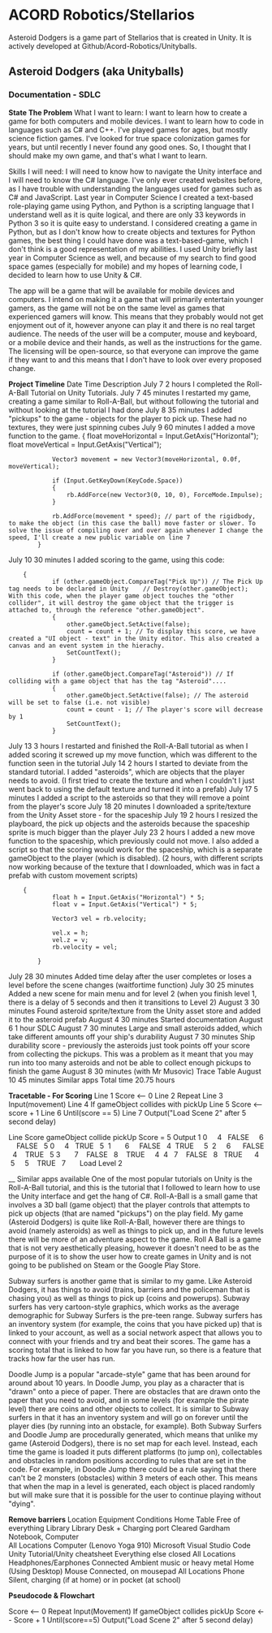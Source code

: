 # ACORD Robotics/Stellarios
Asteroid Dodgers is a game part of Stellarios that is created in Unity. It is actively developed at Github/Acord-Robotics/Unityballs.

## Asteroid Dodgers (aka Unityballs)
### Documentation - SDLC
__State The Problem__
What I want to learn: I want to learn how to create a game for both computers and mobile devices. I want to learn how to code in languages such as C# and C++. I've played games for ages, but mostly science fiction games. I've looked for true space colonization games for years, but until recently I never found any good ones. So, I thought that I should make my own game, and that's what I want to learn. 

Skills I will need: I will need to know how to navigate the Unity interface and I will need to know the C# language. I've only ever created websites before, as I have trouble with understanding the languages used for games such as C# and JavaScript. Last year in Computer Science I created a text-based role-playing game using Python, and Python is a scripting language that I understand well as it is quite logical, and there are only 33 keywords in Python 3 so it is quite easy to understand. I considered creating a game in Python, but as I don't know how to create objects and textures for Python games, the best thing I could have done was a text-based-game, which I don't think is a good representation of my abilities. I used Unity briefly last year in Computer Science as well, and because of my search to find good space games (especially for mobile) and my hopes of learning code, I decided to learn how to use Unity & C#.

The app will be a game that will be available for mobile devices and computers. I intend on making it a game that will primarily entertain younger gamers, as the game will not be on the same level as games that experienced gamers will know. This means that they probably would not get enjoyment out of it, however anyone can play it and there is no real target audience. The needs of the user will be a computer, mouse and keyboard, or a mobile device and their hands, as well as the instructions for the game. The licensing will be open-source, so that everyone can improve the game if they want to and this means that I don't have to look over every proposed change. 

__Project Timeline__
Date	Time	Description
July 7	2 hours	I completed the Roll-A-Ball Tutorial on Unity Tutorials. 
July 7	45 minutes	 I restarted my game, creating a game similar to Roll-A-Ball, but without following the tutorial and without looking at the tutorial I had done
July 8	35 minutes	I added "pickups" to the game - objects for the player to pick up. These had no textures, they were just spinning cubes
July 9	60 minutes	I added a move function to the game.
		{
		        float moveHorizontal = Input.GetAxis("Horizontal");
		        float moveVertical = Input.GetAxis("Vertical");
		
		        Vector3 movement = new Vector3(moveHorizontal, 0.0f, moveVertical);
		
		        if (Input.GetKeyDown(KeyCode.Space))
		        {
		            rb.AddForce(new Vector3(0, 10, 0), ForceMode.Impulse);
		        }
		
		        rb.AddForce(movement * speed); // part of the rigidbody, to make the object (in this case the ball) move faster or slower. To solve the issue of compiling over and over again whenever I change the speed, I'll create a new public variable on line 7
		    }
		
July 10	30 minutes	I added scoring to the game, using this code:
		
		{
		        if (other.gameObject.CompareTag("Pick Up")) // The Pick Up tag needs to be declared in Unity    // Destroy(other.gameObject); With this code, when the player game object touches the "other collider", it will destroy the game object that the trigger is attached to, through the reference "other.gameObject". 
		        {
		            other.gameObject.SetActive(false);
		            count = count + 1; // To display this score, we have created a "UI object - text" in the Unity editor. This also created a canvas and an event system in the hierachy.
		            SetCountText();
		        }
		
		        if (other.gameObject.CompareTag("Asteroid")) // If colliding with a game object that has the tag "Asteroid"....
		        {
		            other.gameObject.SetActive(false); // The asteroid will be set to false (i.e. not visible)
		            count = count - 1; // The player's score will decrease by 1
		            SetCountText(); 
		        }
		
July 13	3 hours	 I restarted and finished the Roll-A-Ball tutorial as when I added scoring it screwed up my move function, which was different to the function seen in the tutorial
July 14	2 hours	I started to deviate from the standard tutorial.  I added "asteroids", which are objects that the player needs to avoid. (I first tried to create the texture and when I couldn't I just went back to using the default texture and turned it into a prefab)
July 17	5 minutes	 I added a script to the asteroids so that they will remove a point from the player's score 
July 18	20 minutes	 I downloaded a sprite/texture from the Unity Asset store - for the spaceship
July 19	2 hours	I resized the playboard, the pick up objects and the asteroids because the spaceship sprite is much bigger than the player
July 23	2 hours	 I added a new move function to the spaceship, which previously could not move. I also added a script so that the scoring would work for the spaceship, which is a separate gameObject to the player (which is disabled). (2 hours, with different scripts now working because of the texture that I downloaded, which was in fact a prefab with custom movement scripts)
		
		{
		        float h = Input.GetAxis("Horizontal") * 5;
		        float v = Input.GetAxis("Vertical") * 5;
		
		        Vector3 vel = rb.velocity;
		
		        vel.x = h;
		        vel.z = v;
		        rb.velocity = vel;
		
		    }
		
July 28	30 minutes	Added time delay after the user completes or loses a level before the scene changes (waitfortime function) 
July 30	25 minutes	Added a new scene for main menu and for level 2 (when you finish level 1, there is a delay of 5 seconds and then it transitions to Level 2)
August 3	30 minutes	Found asteroid sprite/texture from the Unity asset store and added it to the asteroid prefab
August 4	30 minutes	Started documentation
August 6	1 hour	SDLC
August 7	30 minutes	Large and small asteroids added, which take different amounts off your ship's durability
August 7	30 minutes	Ship durability score - previously the asteroids just took points off your score from collecting the pickups. This was a problem as it meant that you may run into too many asteroids and not be able to collect enough pickups to finish the game
August 8	30 minutes (with Mr Musovic)	Trace Table
August 10	45 minutes	Similar apps
Total time	20.75 hours	

__Tracetable - For Scoring__
Line 1	Score <-- 0
Line 2	Repeat
Line 3	Input(movement)
Line 4	     If gameObject collides with pickUp
Line 5	     Score <-- score + 1
Line 6	Until(score == 5)
Line 7	Output("Load Scene 2" after 5 second delay)
	



Line	Score	gameObject collide pickUp	Score = 5	Output
1	 0	 		 
4	 	FALSE	 	 
6	 	 	FALSE	 
5	 0		 	 
4	 	TRUE		 
5	 1	 	 	 
6	 	 	FALSE	 
4		 TRUE	 	 
5	 2		 	 
6	 	 	 FALSE	 
4	 	 TRUE		 
5	3	 	 	 
7	 		 FALSE	 
8	 	 TRUE	 	 
4	 4			 
7	 		 FALSE	 
8	 	TRUE 	 	 
4	 5	 		 
5		 	 TRUE	 
7	 	 	 	Load Level 2

__ Similar apps available
One of the most popular tutorials on Unity is the Roll-A-Ball tutorial, and this is the tutorial that I followed to learn how to use the Unity interface and get the hang of C#. Roll-A-Ball is a small game that involves a 3D ball (game object) that the player controls that attempts to pick up objects (that are named "pickups") on the play field. My game (Asteroid Dodgers) is quite like Roll-A-Ball, however there are things to avoid (namely asteroids) as well as things to pick up, and in the future levels there will be more of an adventure aspect to the game. Roll A Ball is a game that is not very aesthetically pleasing, however it doesn't need to be as the purpose of it is to show the user how to create games in Unity and is not going to be published on Steam or the Google Play Store.

Subway surfers is another game that is similar to my game. Like Asteroid Dodgers, it has things to avoid (trains, barriers and the policeman that is chasing you) as well as things to pick up (coins and powerups). Subway surfers has very cartoon-style graphics, which works as the average demographic for Subway Surfers is the pre-teen range. Subway surfers has an inventory system (for example, the coins that you have picked up) that is linked to your account, as well as a social network aspect that allows you to connect with your friends and try and beat their scores. The game has a scoring total that is linked to how far you have run, so there is a feature that tracks how far the user has run.

Doodle Jump is a popular "arcade-style" game that has been around for around about 10 years. In Doodle Jump, you play as a character that is "drawn" onto a piece of paper. There are obstacles that are drawn onto the paper that you need to avoid, and in some levels (for example the pirate level) there are coins and other objects to collect. It is similar to Subway surfers in that it has an inventory system and will go on forever until the player dies (by running into an obstacle, for example). Both Subway Surfers and Doodle Jump are procedurally generated, which means that unlike my game (Asteroid Dodgers), there is no set map for each level. Instead, each time the game is loaded it puts different platforms (to jump on), collectables and obstacles in random positions according to rules that are set in the code. For example, in Doodle Jump there could be a rule saying that there can't be 2 monsters (obstacles) within 3 meters of each other. This means that when the map in a level is generated, each object is placed randomly but will make sure that it is possible for the user to continue playing without "dying". 

__Remove barriers__
Location	Equipment	Conditions
Home	Table	Free of everything
Library	Library Desk + Charging port	Cleared
Gardham	Notebook, Computer	
All Locations	Computer (Lenovo Yoga 910)	Microsoft Visual Studio Code
		Unity
		Tutorial/Unity cheatsheet
		Everything else closed
All Locations	Headphones/Earphones	Connected
		Ambient music or heavy metal
Home (Using Desktop)	Mouse	Connected, on mousepad
All Locations	Phone	Silent, charging (if at home) or in pocket (at school)

__Pseudocode & Flowchart__


Score <-- 0
Repeat
	Input(Movement)
		If gameObject collides pickUp
		Score <-- Score + 1
Until(score==5)
Output("Load Scene 2" after 5 second delay)
